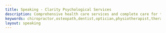```yaml
---
title: Speaking - Clarity Psychological Services
description: Comprehensive health care services and complete care for the whole family.
keywords: chiropractor,osteopath,dentist,optician,physiotherapist,therapy,physical,cosmetic,surgeon,alternative,medicine,naturopath,accupuncture,therapeutic,health,healthcare,hospital,medic,clinic,doctor
layout: speaking
---
```

